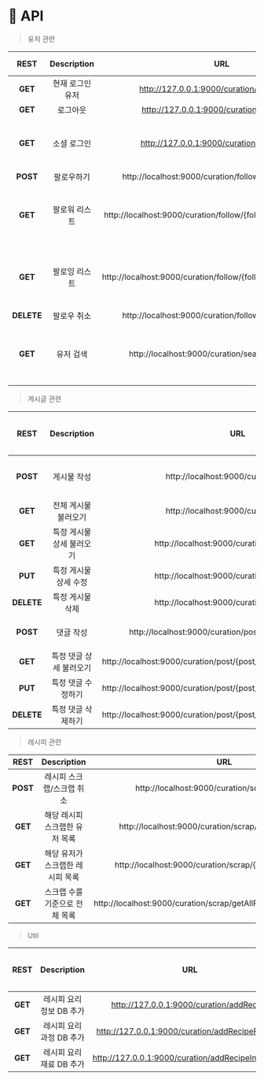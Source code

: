 # 📃 API

> 유저 관련

|REST|Description|URL|form-data|Parameter|Return Type / Return Value|
|:------:|:------:|:---:|:---:|:----:|--------|
|**GET**|현재 로그인 유저|http://127.0.0.1:9000/curation/currentLogin|||String: name<br>String: email|
|**GET**|로그아웃|http://127.0.0.1:9000/curation/user/logout||||
|**GET**|소셜 로그인|http://127.0.0.1:9000/curation/google/auth||code|Int: code<br>String: message<br>Boolean: check<br>String: email<br>String: name|
|**POST**|팔로우하기|http://localhost:9000/curation/follow/{followingEmail}|email|followingEmail|String:message("success")|
|**GET**|팔로워 리스트|http://localhost:9000/curation/follow/{followingEmail}/followers||followingEmail|List [<br>String: userId<br> String: email<br> String: name<br> LocalDateTime createdDate ]|
|**GET**|팔로잉 리스트|http://localhost:9000/curation/follow/{followingEmail}/followings||followingEmail|List [<br/>String: userId<br/> String: email<br/> String: name<br/> LocalDateTime createdDate ]|
|**DELETE**|팔로우 취소|http://localhost:9000/curation/follow/{followingEmail}|email|followingEmail|String:message("success")|
|**GET**|유저 검색|http://localhost:9000/curation/search/{username}||username|List [<br/>String: userId<br/> String: email<br/> String: name<br/> LocalDateTime createdDate ]|

> 게시글 관련

|    REST    |        Description        |                             URL                              |                   Formdata                    | Return Type / Return Value |
| :--------: | :-----------------------: | :----------------------------------------------------------: | :-------------------------------------------: | :------------------------: |
|  **POST**  |        게시물 작성        |           http://localhost:9000/curation/post/list           | email, title, description, ingredients, files |                            |
|  **GET**   |   전체 게시물 불러오기    |           http://localhost:9000/curation/post/list           |                                               |                            |
|  **GET**   | 특정 게시물 상세 불러오기 |        http://localhost:9000/curation/post/{post_id}         |                                               |                            |
|  **PUT**   |   특정 게시물 상세 수정   |        http://localhost:9000/curation/post/{post_id}         |                                               |                            |
| **DELETE** |     특정 게시물 삭제      |        http://localhost:9000/curation/post/{post_id}         |                                               |                            |
|  **POST**  |         댓글 작성         |  http://localhost:9000/curation/post/{post_id}/commentList   |            email, content, postId             |                            |
|  **GET**   |  특정 댓글 상세 불러오기  | http://localhost:9000/curation/post/{post_id}/commentList/{comment_id} |                                               |                            |
|  **PUT**   |    특정 댓글 수정하기     | http://localhost:9000/curation/post/{post_id}/commentList/{comment_id} |                                               |                            |
| **DELETE** |    특정 댓글 삭제하기     | http://localhost:9000/curation/post/{post_id}/commentList/{comment_id} |                                               |                            |

> 레시피 관련

|REST|Description|URL|Formdata|Return Type / Return Value|
|:------:|:------:|:---:|:---:|:----:|
|**POST**|레시피 스크랩/스크랩 취소|http://localhost:9000/curation/scrap/{recipe_id}|nickname|String:message("success")/<br />String:message("delete success")|
|**GET**|해당 레시피 스크랩한 유저 목록|http://localhost:9000/curation/scrap/{recipe_id}/userList||List|
|**GET**|해당 유저가 스크랩한 레시피 목록|http://localhost:9000/curation/scrap/{nickname}/recipeList||List|
|**GET**|스크랩 수를 기준으로 전체 목록|http://localhost:9000/curation/scrap/getAllRecipe/orderByScrapCount||List|

> Util

|REST|Description|URL|Parameter|Return Type / Return Value|
|:------:|:------:|:---:|:---:|:----:|
|**GET**|레시피 요리정보 DB 추가|http://127.0.0.1:9000/curation/addRecipe|||
|**GET**|레시피 요리과정 DB 추가|http://127.0.0.1:9000/curation/addRecipeProcess|||
|**GET**|레시피 요리재료 DB 추가|http://127.0.0.1:9000/curation/addRecipeIngredient|||
